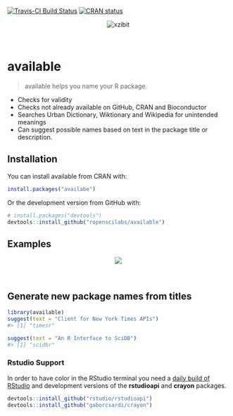 
<!-- README.md is generated from README.Rmd. Please edit that file -->
[![Travis-CI Build Status](https://travis-ci.org/ropenscilabs/available.svg?branch=master)](https://travis-ci.org/ropenscilabs/available) [![CRAN status](http://www.r-pkg.org/badges/version/available)](https://cran.r-project.org/package=available)
<p align="center">
<img src="http://i.imgur.com/1KZn3Z5.jpg" alt="xzibit">
</p>
 

available
=========

> available helps you name your R package.

-   Checks for validity
-   Checks not already available on GitHub, CRAN and Bioconductor
-   Searches Urban Dictionary, Wiktionary and Wikipedia for unintended meanings
-   Can suggest possible names based on text in the package title or description.

Installation
------------

You can install available from CRAN with:

``` r
install.packages("availabe")
```

Or the development version from GitHub with:

``` r
# install.packages("devtools")
devtools::install_github("ropenscilabs/available")
```

Examples
--------

<p align="center">
<img src="http://i.imgur.com/tA1VdaH.png">
</p>
 

Generate new package names from titles
--------------------------------------

``` r
library(available)
suggest(text = "Client for New York Times APIs")
#> [1] "timesr"

suggest(text = "An R Interface to SciDB")
#> [1] "scidbr"
```

### Rstudio Support

In order to have color in the RStudio terminal you need a [daily build of RStudio](https://dailies.rstudio.com/) and development versions of the **rstudioapi** and **crayon** packages.

``` r
devtools::install_github("rstudio/rstudioapi")
devtools::install_github("gaborcsardi/crayon")
```
